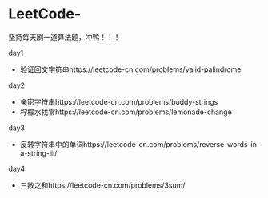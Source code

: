 # LeetCode-
坚持每天刷一道算法题，冲鸭！！！

day1 

- 验证回文字符串https://leetcode-cn.com/problems/valid-palindrome 

day2

- 亲密字符串https://leetcode-cn.com/problems/buddy-strings
- 柠檬水找零https://leetcode-cn.com/problems/lemonade-change

day3

- 反转字符串中的单词https://leetcode-cn.com/problems/reverse-words-in-a-string-iii/

day4

- 三数之和https://leetcode-cn.com/problems/3sum/